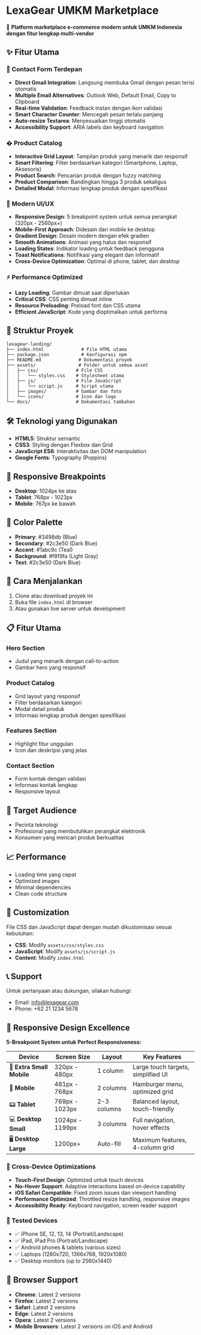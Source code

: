 # LexaGear UMKM Marketplace

🚀 **Platform marketplace e-commerce modern untuk UMKM Indonesia dengan fitur lengkap multi-vendor**

## ✨ Fitur Utama

### 🎯 Contact Form Terdepan
- **Direct Gmail Integration**: Langsung membuka Gmail dengan pesan terisi otomatis
- **Multiple Email Alternatives**: Outlook Web, Default Email, Copy to Clipboard
- **Real-time Validation**: Feedback instan dengan ikon validasi
- **Smart Character Counter**: Mencegah pesan terlalu panjang
- **Auto-resize Textarea**: Menyesuaikan tinggi otomatis
- **Accessibility Support**: ARIA labels dan keyboard navigation

### �️ Product Catalog
- **Interactive Grid Layout**: Tampilan produk yang menarik dan responsif
- **Smart Filtering**: Filter berdasarkan kategori (Smartphone, Laptop, Aksesoris)
- **Product Search**: Pencarian produk dengan fuzzy matching
- **Product Comparison**: Bandingkan hingga 3 produk sekaligus
- **Detailed Modal**: Informasi lengkap produk dengan spesifikasi

### 🎨 Modern UI/UX
- **Responsive Design**: 5 breakpoint system untuk semua perangkat (320px - 2560px+)
- **Mobile-First Approach**: Didesain dari mobile ke desktop
- **Gradient Design**: Desain modern dengan efek gradien
- **Smooth Animations**: Animasi yang halus dan responsif
- **Loading States**: Indikator loading untuk feedback pengguna
- **Toast Notifications**: Notifikasi yang elegant dan informatif
- **Cross-Device Optimization**: Optimal di phone, tablet, dan desktop

### ⚡ Performance Optimized
- **Lazy Loading**: Gambar dimuat saat diperlukan
- **Critical CSS**: CSS penting dimuat inline
- **Resource Preloading**: Preload font dan CSS utama
- **Efficient JavaScript**: Kode yang dioptimalkan untuk performa

## 📁 Struktur Proyek

```
lexagear-landing/
├── index.html              # File HTML utama
├── package.json            # Konfigurasi npm
├── README.md              # Dokumentasi proyek
├── assets/                # Folder untuk semua asset
│   ├── css/              # File CSS
│   │   └── styles.css    # Stylesheet utama
│   ├── js/               # File JavaScript
│   │   └── script.js     # Script utama
│   ├── images/           # Gambar dan foto
│   └── icons/            # Icon dan logo
└── docs/                 # Dokumentasi tambahan
```

## 🛠️ Teknologi yang Digunakan

- **HTML5**: Struktur semantic
- **CSS3**: Styling dengan Flexbox dan Grid
- **JavaScript ES6**: Interaktivitas dan DOM manipulation
- **Google Fonts**: Typography (Poppins)

## 📱 Responsive Breakpoints

- **Desktop**: 1024px ke atas
- **Tablet**: 768px - 1023px
- **Mobile**: 767px ke bawah

## 🎨 Color Palette

- **Primary**: #3498db (Blue)
- **Secondary**: #2c3e50 (Dark Blue)
- **Accent**: #1abc9c (Teal)
- **Background**: #f8f9fa (Light Gray)
- **Text**: #2c3e50 (Dark Blue)

## 🚀 Cara Menjalankan

1. Clone atau download proyek ini
2. Buka file `index.html` di browser
3. Atau gunakan live server untuk development

## 📋 Fitur Utama

### Hero Section
- Judul yang menarik dengan call-to-action
- Gambar hero yang responsif

### Product Catalog
- Grid layout yang responsif
- Filter berdasarkan kategori
- Modal detail produk
- Informasi lengkap produk dengan spesifikasi

### Features Section
- Highlight fitur unggulan
- Icon dan deskripsi yang jelas

### Contact Section
- Form kontak dengan validasi
- Informasi kontak lengkap
- Responsive layout

## 🎯 Target Audience

- Pecinta teknologi
- Profesional yang membutuhkan perangkat elektronik
- Konsumen yang mencari produk berkualitas

## 📈 Performance

- Loading time yang cepat
- Optimized images
- Minimal dependencies
- Clean code structure

## 🔧 Customization

File CSS dan JavaScript dapat dengan mudah dikustomisasi sesuai kebutuhan:

- **CSS**: Modify `assets/css/styles.css`
- **JavaScript**: Modify `assets/js/script.js`
- **Content**: Modify `index.html`

## 📞 Support

Untuk pertanyaan atau dukungan, silakan hubungi:
- Email: info@lexagear.com
- Phone: +62 21 1234 5678

## 📱 Responsive Design Excellence

**5-Breakpoint System untuk Perfect Responsiveness:**

| Device | Screen Size | Layout | Key Features |
|--------|-------------|---------|--------------|
| 📱 **Extra Small Mobile** | 320px - 480px | 1 column | Large touch targets, simplified UI |
| 📱 **Mobile** | 481px - 768px | 2 columns | Hamburger menu, optimized grid |
| 📟 **Tablet** | 769px - 1023px | 2-3 columns | Balanced layout, touch-friendly |
| 💻 **Desktop Small** | 1024px - 1199px | 3 columns | Full navigation, hover effects |
| 🖥️ **Desktop Large** | 1200px+ | Auto-fill | Maximum features, 4-column grid |

### 🎯 Cross-Device Optimizations
- **Touch-First Design**: Optimized untuk touch devices
- **No-Hover Support**: Adaptive interactions based on device capability  
- **iOS Safari Compatible**: Fixed zoom issues dan viewport handling
- **Performance Optimized**: Throttled resize handling, responsive images
- **Accessibility Ready**: Keyboard navigation, screen reader support

### 📐 Tested Devices
- ✅ iPhone SE, 12, 13, 14 (Portrait/Landscape)
- ✅ iPad, iPad Pro (Portrait/Landscape)  
- ✅ Android phones & tablets (various sizes)
- ✅ Laptops (1280x720, 1366x768, 1920x1080)
- ✅ Desktop monitors (up to 2560x1440)

## 📱 Browser Support

- **Chrome**: Latest 2 versions
- **Firefox**: Latest 2 versions
- **Safari**: Latest 2 versions
- **Edge**: Latest 2 versions
- **Opera**: Latest 2 versions
- **Mobile Browsers**: Latest 2 versions on iOS and Android
